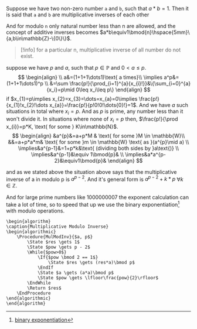 Suppose we have two non-zero number `a` and `b`, such that $a*b=1$. Then it is said that `a` and `b` are multiplicative inverses of each other

And for modulo `n` only natural number less than n are allowed, and the concept of additive inverses becomes $a*b\equiv1\bmod{n}\hspace{5mm}\{a,b\in\mathbb{Z}-\{0\}\}$.

> [!info] for a particular n, multiplicative inverse of all number do not exist.
 
suppose we have $p$ and $a$, such that $p\in\mathbb{P}$ and $0<a\leq p$.
$$
\begin{align} \\
a&=(1+1+1\dots1)\text{ a times}\\
\implies a^p&=(1+1+1\dots1)^p \\
&=\sum \frac{p!}{\prod_{i=1}^{a}{x_{i}!}}&\{\sum_{i=0}^{a}{x_i}=p\mid 0\leq x_i\leq p\}
\end{align}
$$
if $x_{1}=p\implies x_{2}=x_{3}=\dots=x_{a}=0\implies \frac{p!}{x_{1}!x_{2}!\dots x_{a}}=\frac{p!}{p!0!0!\dots{0}!}=1$. And we have $a$ such situations in total where $x_{i}=p$. And as $p$ is prime, any number less than it won't divide it. In situations where none of $x_{i}=p$ then, $\frac{p!}{\prod x_{i}}=p*K, \text{ for some } K\in\mathbb{N}$.
$$
\begin{align}
&a^{p}&=a+p*M & \text{ for some }M \in \mathbb{W}\\
&&=a+p*a*m& \text{ for some }m \in \mathbb{W} \text{ as }(a^{p}\mid a) \\
\implies&a^{p-1}&=1+p*k&\text{ (dividing both sides by }a\text{)} \\
\implies&a^{p-1}&\equiv 1\bmod{p}& \\
\implies&a*a^{p-2}&\equiv1\bmod{p}&
\end{align}
$$

and as we stated above the situation above says that the multiplicative inverse of a in modulo p is $a^{p-2}$. And it's general form is $a^{p-2}+k*p$ $\forall k\in\mathbb{Z}$.

And for large prime numbers like 1000000007 the exponent calculation can take a lot of time, so to speed that up we use the binary exponentiation[^1] with modulo operations.

```pseudo
\begin{algorithm}
\caption{Multiplicative Modulo Inverse}
\begin{algorithmic}
	\Procedure{MulModInv}{$a, p$}
		\State $res \gets 1$
		\State $pow \gets p - 2$
		\While{$pow>0$}
			\If{$pow \bmod 2 == 1$}
				\State $res \gets (res*a)\bmod p$
			\EndIf
			\State $a \gets (a*a)\bmod p$
			\State $pow \gets \lfloor\frac{pow}{2}\rfloor$
		\EndWhile
		\Return $res$
	\EndProcedure
\end{algorithmic}
\end{algorithm} 
```

[^1]: [binary exponentiation](../algorithms/bin-exp.md)